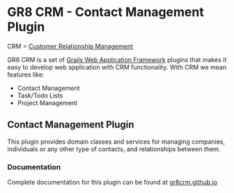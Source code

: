 # GR8 CRM - Contact Management Plugin

CRM = [Customer Relationship Management](http://en.wikipedia.org/wiki/Customer_relationship_management)

GR8 CRM is a set of [Grails Web Application Framework](http://www.grails.org/)
plugins that makes it easy to develop web application with CRM functionality.
With CRM we mean features like:

- Contact Management
- Task/Todo Lists
- Project Management


## Contact Management Plugin
This plugin provides domain classes and services for managing companies,
individuals or any other type of contacts, and relationships between them.

### Documentation

Complete documentation for this plugin can be found at [gr8crm.github.io](http://gr8crm.github.io/plugins/crm-contact/)